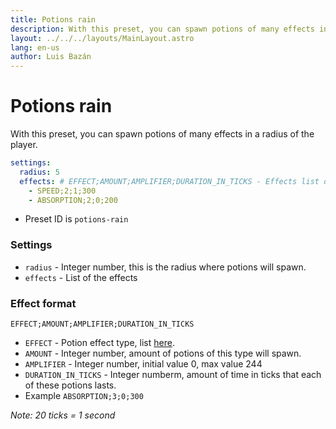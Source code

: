 ```yaml
---
title: Potions rain
description: With this preset, you can spawn potions of many effects in a radius of the player.
layout: ../../../layouts/MainLayout.astro
lang: en-us
author: Luis Bazán
---
```


# Potions rain

With this preset, you can spawn potions of many effects in a radius of the player.

```yaml
settings:
  radius: 5
  effects: # EFFECT;AMOUNT;AMPLIFIER;DURATION_IN_TICKS - Effects list on https://hub.spigotmc.org/javadocs/bukkit/org/bukkit/potion/PotionEffectType.html
    - SPEED;2;1;300
    - ABSORPTION;2;0;200
```

- Preset ID is `potions-rain`

### Settings

- `radius` - Integer number, this is the radius where potions will spawn.
- `effects` - List of the effects

### Effect format

`EFFECT;AMOUNT;AMPLIFIER;DURATION_IN_TICKS`

- `EFFECT` - Potion effect type, list [here](https://hub.spigotmc.org/javadocs/bukkit/org/bukkit/potion/PotionEffectType.html).
- `AMOUNT` - Integer number, amount of potions of this type will spawn.
- `AMPLIFIER` - Integer number, initial value 0, max value 244
- `DURATION_IN_TICKS` - Integer numberm, amount of time in ticks that each of these potions lasts.
- Example `ABSORPTION;3;0;300`

_Note: 20 ticks = 1 second_
